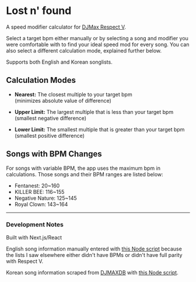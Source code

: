 # Lost n' found
A speed modifier calculator for [DJMax Respect V](https://store.steampowered.com/app/960170/DJMAX_RESPECT_V/). 

Select a target bpm either manually or by selecting a song and modifier you were comfortable with to find your ideal speed mod for every song. You can also select a different calculation mode, explained further below.

Supports both English and Korean songlists.

## Calculation Modes
- <strong>Nearest:</strong> The closest multiple to your target bpm  
(minimizes absolute value of difference)  

- <strong>Upper Limit:</strong> The largest multiple that is less than your target bpm  
(smallest negative difference)  

- <strong>Lower Limit:</strong> The smallest multiple that is greater than your target bpm  
(smallest positive difference)

## Songs with BPM Changes
For songs with variable BPM, the app uses the maximum bpm in calculations. Those songs and their BPM ranges are listed below:
- Fentanest: 20~160
- KILLER BEE: 116~155
- Negative Nature: 125~145
- Royal Clown: 143~164

---

### Development Notes
Built with Next.js/React  

English song information manually entered with [this Node script](https://github.com/smilevideo/lostnfound/blob/master/songs/inputSongsEN.js) because the lists I saw elsewhere either didn't have BPMs or didn't have full parity with Respect V.

Korean song information scraped from [DJMAXDB](https://djmaxdb.com/4B/) with [this Node script](https://github.com/smilevideo/lostnfound/blob/master/songs/scrapeSongsKR.js).  


